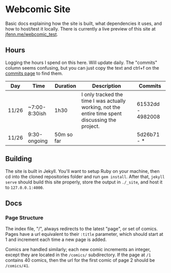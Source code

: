 # Webcomic Site

Basic docs explaining how the site is built, what dependencies it uses, and how to host/test it locally. There is currently a live preview of this site at [jfenn.me/webcomic_test](https://jfenn.me/webcomic_test/).

## Hours

Logging the hours I spend on this here. Will update daily. The "commits" column seems confusing, but you can just copy the text and ctrl+f on the [commits page](../../commits/master) to find them.

| Day | Time | Duration | Description | Commits |
|-----|------|----------|-------------|---------| 
| 11/26 | ~7:00-8:30ish | 1h30 | I only tracked the time I was actually working, not the entire time spent discussing the project. | 61532dd - 4982008 |
| 11/26 | 9:30-ongoing  | 50m so far | | 5d26b71 - * |

## Building

The site is built in Jekyll. You'll want to setup Ruby on your machine, then cd into the cloned repositories folder and run `gem install`. After that, `jekyll serve` should build this site properly, store the output in `./_site`, and host it to `127.0.0.1:4000`.

## Docs

### Page Structure

The index file, "/", always redirects to the latest "page", or set of comics. Pages have a url equivalent to their `:title` parameter, which should start at 1 and increment each time a new page is added.

Comics are handled similarly; each new comic increments an integer, except they are located in the `/comics/` subdirectory. If the page at `/1` contains 40 comics, then the url for the first comic of page 2 should be `/comics/41`.
